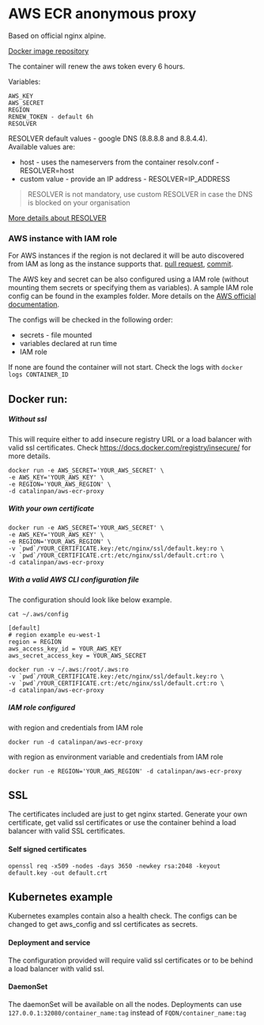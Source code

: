 # AWS ECR anonymous proxy

Based on official nginx alpine.

[Docker image repository](https://hub.docker.com/r/catalinpan/aws-ecr-proxy/)

The container will renew the aws token every 6 hours.

Variables:
```
AWS_KEY
AWS_SECRET
REGION
RENEW_TOKEN - default 6h
RESOLVER
```
RESOLVER default values - google DNS (8.8.8.8 and 8.8.4.4).  
Available values are:
- host - uses the nameservers from the container resolv.conf - RESOLVER=host
- custom value - provide an IP address - RESOLVER=IP_ADDRESS

> RESOLVER is not mandatory, use custom RESOLVER in case the DNS is blocked on your organisation

[More details about RESOLVER](http://nginx.org/en/docs/http/ngx_http_core_module.html#resolver)

### AWS instance with IAM role

For AWS instances if the region is not declared it will be auto discovered from IAM as long as the instance supports that. [pull request](https://github.com/catalinpan/aws-ecr-proxy/pull/1/commits/899ef1a80a7fa141f66e500a76f6ed86f8d19f4e), [commit](https://github.com/catalinpan/aws-ecr-proxy/commit/d8a709bf043cfd14b88defae738833e93c946f4b).

The AWS key and secret can be also configured using a IAM role (without mounting them secrets or specifying them as variables). A sample IAM role config can be found in the examples folder. More details on the [AWS official documentation](http://docs.aws.amazon.com/IAM/latest/UserGuide/id_roles.html).

The configs will be checked in the following order:

- secrets - file mounted
- variables declared at run time
- IAM role

If none are found the container will not start. Check the logs with ```docker logs CONTAINER_ID```

## Docker run:
##### Without ssl
This will require either to add insecure registry URL or a load balancer with valid ssl certificates.
Check https://docs.docker.com/registry/insecure/ for more details.
```
docker run -e AWS_SECRET='YOUR_AWS_SECRET' \
-e AWS_KEY='YOUR_AWS_KEY' \
-e REGION='YOUR_AWS_REGION' \
-d catalinpan/aws-ecr-proxy
```
##### With your own certificate
```
docker run -e AWS_SECRET='YOUR_AWS_SECRET' \
-e AWS_KEY='YOUR_AWS_KEY' \
-e REGION='YOUR_AWS_REGION' \
-v `pwd`/YOUR_CERTIFICATE.key:/etc/nginx/ssl/default.key:ro \
-v `pwd`/YOUR_CERTIFICATE.crt:/etc/nginx/ssl/default.crt:ro \
-d catalinpan/aws-ecr-proxy
```
##### With a valid AWS CLI configuration file
The configuration should look like below example.  
```
cat ~/.aws/config
```
```
[default]
# region example eu-west-1
region = REGION     
aws_access_key_id = YOUR_AWS_KEY
aws_secret_access_key = YOUR_AWS_SECRET
```
```
docker run -v ~/.aws:/root/.aws:ro
-v `pwd`/YOUR_CERTIFICATE.key:/etc/nginx/ssl/default.key:ro \
-v `pwd`/YOUR_CERTIFICATE.crt:/etc/nginx/ssl/default.crt:ro \
-d catalinpan/aws-ecr-proxy
```
##### IAM role configured
with region and credentials from IAM role
```
docker run -d catalinpan/aws-ecr-proxy
```
with region as environment variable and credentials from IAM role
```
docker run -e REGION='YOUR_AWS_REGION' -d catalinpan/aws-ecr-proxy
```

## SSL
The certificates included are just to get nginx started. Generate your own certificate, get valid ssl certificates or use the container behind a load balancer with valid SSL certificates.

#### Self signed certificates
```
openssl req -x509 -nodes -days 3650 -newkey rsa:2048 -keyout default.key -out default.crt
```

## Kubernetes example

Kubernetes examples contain also a health check.
The configs can be changed to get aws_config and ssl certificates as secrets.

#### Deployment and service
The configuration provided will require valid ssl certificates or to be behind a load balancer with valid ssl.

#### DaemonSet
The daemonSet will be available on all the nodes. Deployments can use ```127.0.0.1:32080/container_name:tag``` instead of ```FQDN/container_name:tag```
